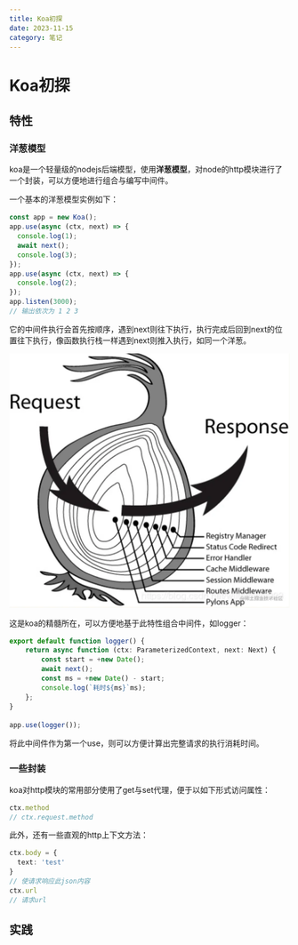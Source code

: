 ```yaml
---
title: Koa初探
date: 2023-11-15
category: 笔记
---
```


# Koa初探

## 特性

### 洋葱模型

koa是一个轻量级的nodejs后端模型，使用**洋葱模型**，对node的http模块进行了一个封装，可以方便地进行组合与编写中间件。

一个基本的洋葱模型实例如下：

```typescript
const app = new Koa();
app.use(async (ctx, next) => {
  console.log(1);
  await next();
  console.log(3);
});
app.use(async (ctx, next) => {
  console.log(2);
});
app.listen(3000);
// 输出依次为 1 2 3
```

它的中间件执行会首先按顺序，遇到next则往下执行，执行完成后回到next的位置往下执行，像函数执行栈一样遇到next则推入执行，如同一个洋葱。

![461dbf9917634fe1a1b578237ad78600~tplv-k3u1fbpfcp-zoom-in-crop-mark_1512_0_0_0](Koa初探/461dbf9917634fe1a1b578237ad78600~tplv-k3u1fbpfcp-zoom-in-crop-mark_1512_0_0_0.webp)

这是koa的精髓所在，可以方便地基于此特性组合中间件，如logger：

```typescript
export default function logger() {
    return async function (ctx: ParameterizedContext, next: Next) {
        const start = +new Date();
        await next();
        const ms = +new Date() - start;
        console.log(`耗时${ms}`ms);
    };
}

app.use(logger());
```

将此中间件作为第一个use，则可以方便计算出完整请求的执行消耗时间。

### 一些封装

koa对http模块的常用部分使用了get与set代理，便于以如下形式访问属性：

```typescript
ctx.method
// ctx.request.method
```

此外，还有一些直观的http上下文方法：

```typescript
ctx.body = {
  text: 'test'
}
// 使请求响应此json内容
ctx.url
// 请求url
```

## 实践

